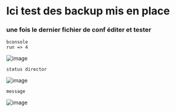 # Ici test des backup mis en place

### une fois le dernier fichier de conf éditer et tester 
    bconsole 
    run => 4
   ![image](https://github.com/user-attachments/assets/474aa1a7-f3c3-4017-8f8b-1d952c0a475a)

    status director
![image](https://github.com/user-attachments/assets/12ba63c8-de03-45ac-9fba-87204119ec45)


    message

   ![image](https://github.com/user-attachments/assets/c64e0737-6fd0-498a-806b-10b109bae10a)


